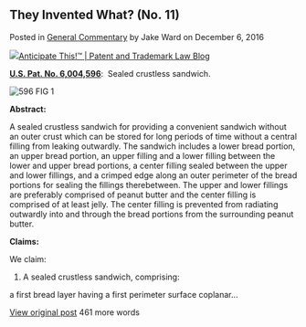 They Invented What? (No. 11)
----------------------------

Posted in [General
Commentary](https://anticipatethis.wordpress.com/category/general-commentary/)
by Jake Ward on December 6, 2016

![](https://1.gravatar.com/avatar/7ba07d71cb2b95a6a9f7983a82914ad5?s=32&d=identicon&r=G)[Anticipate
This!™ | Patent and Trademark Law
Blog](https://anticipatethis.wordpress.com/2006/08/09/they-invented-what-no-11)

**[U.S. Pat. No.
6,004,596](http://patft.uspto.gov/netacgi/nph-Parser?Sect1=PTO1&Sect2=HITOFF&d=PALL&p=1&u=%2Fnetahtml%2FPTO%2Fsrchnum.htm&r=1&f=G&l=50&s1=6,004,596.PN.&OS=PN/6,004,596&RS=PN/6,004,596)**: 
Sealed crustless sandwich.

![596 FIG
1](https://anticipatethis.wordpress.com/files/2006/08/sandwich.png) 

**Abstract:**

A sealed crustless sandwich for providing a convenient sandwich without
an outer crust which can be stored for long periods of time without a
central filling from leaking outwardly. The sandwich includes a lower
bread portion, an upper bread portion, an upper filling and a lower
filling between the lower and upper bread portions, a center filling
sealed between the upper and lower fillings, and a crimped edge along an
outer perimeter of the bread portions for sealing the fillings
therebetween. The upper and lower fillings are preferably comprised of
peanut butter and the center filling is comprised of at least jelly. The
center filling is prevented from radiating outwardly into and through
the bread portions from the surrounding peanut butter.

**Claims:**

We claim:

1. A sealed crustless sandwich, comprising:

a first bread layer having a first perimeter surface coplanar…

[View original
post](https://anticipatethis.wordpress.com/2006/08/09/they-invented-what-no-11)
461 more words




